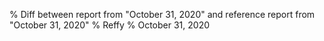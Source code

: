 % Diff between report from "October 31, 2020" and reference report from "October 31, 2020"
% Reffy
% October 31, 2020

